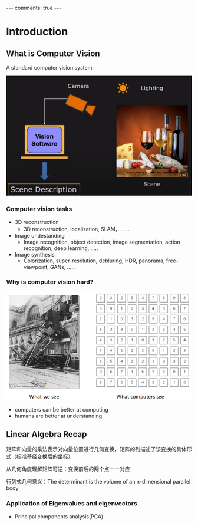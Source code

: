 --- comments: true ---
# Introduction

## What is Computer Vision

A standard computer vision system:

![](image/1.1.png)

### Computer vision tasks

- 3D reconstruction
    - 3D reconstruction, localization, SLAM，……
- Image undestanding
    - Image recognition, object detection, image segmentation, action recognition, deep learning,……
- Image synthesis
    - Colorization, super-resolution, debluring, HDR, panorama, free-viewpoint, GANs, ……

### Why is computer vision hard?
![](image/1.2.png)

- computers can be better at computing
- humans are better at understanding

## Linear Algebra Recap

矩阵和向量的乘法表示对向量位置进行几何变换，矩阵的列描述了该变换的具体形式（标准基经变换后的坐标）

从几何角度理解矩阵可逆：变换前后的两个点一一对应

行列式几何意义：The determinant is the volume of an n-dimensional parallel body

### Application of Eigenvalues and eigenvectors

- Principal components analysis(PCA)
